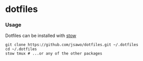 # dotfiles

### Usage

Dotfiles can be installed with [stow](https://www.gnu.org/software/stow/)

    git clone https://github.com/jsawo/dotfiles.git ~/.dotfiles
    cd ~/.dotfiles
    stow tmux # ...or any of the other packages


